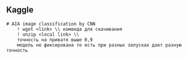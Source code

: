 ## Kaggle
    # AIA image classification by CNN
        ! wget <link> \\ команда для скачивания
        ! unzip <local link> \\
        точность на привате выше 0,9
        модель не фиксирована то есть при разных запусках дает разную точность
    
